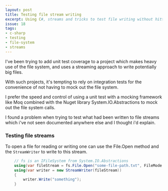 ```yaml
---
layout: post
title: Testing file stream writing
excerpt: Using C#, streams and tricks to test file writing without hitting the disk.
issue: 18
tags: 
- c-sharp
- testing
- file-system
- streams
---
```


I've been trying to add unit test coverage to a project which makes heavy use of the file system, and uses a streaming approach to write potentially big files.

With such projects, it's tempting to rely on integration tests for the convenience of not having to mock out the file system. 

I prefer the speed and control of using a unit test with a mocking framework like Moq combined with the Nuget library System.IO.Abstractions to mock out the file system calls.

I found a problem when trying to test what had been written to file streams which i've not seen documented anywhere else and I thought i'd explain.

### Testing file streams ###

To open a file for reading or writing one can use the File.Open method and the `StreamWriter` to write to this stream.

``` csharp
    // fs is an IFileSystem from System.IO.Abstractions
    using(var fileStream = fs.File.Open("some-file-path.txt", FileMode.OpenOrCreate, FileAccess.ReadWrite, FileShare.None))
    using(var writer = new StreamWriter(fileStream))
    {
        writer.Write("something");
    }

```